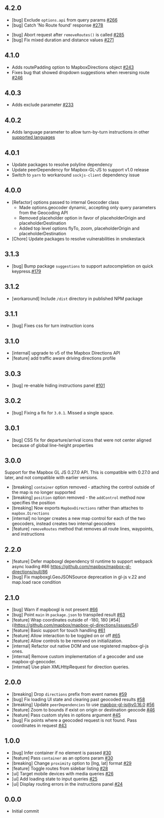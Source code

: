 ## 4.2.0

- [bug] Exclude `options.api` from query params [#266](https://github.com/mapbox/mapbox-gl-directions/pull/266)
- [bug] Catch 'No Route found' response [#278](https://github.com/mapbox/mapbox-gl-directions/pull/278)
* [bug] Abort request after `removeRoutes()` is called [#285](https://github.com/mapbox/mapbox-gl-directions/pull/285)
* [bug] Fix mixed duration and distance values [#271](https://github.com/mapbox/mapbox-gl-directions/pull/271)

## 4.1.0
- Adds routePadding option to MapboxDirections object [#243](https://github.com/mapbox/mapbox-gl-directions/pull/243)
- Fixes bug that showed dropdown suggestions when reversing route [#246](https://github.com/mapbox/mapbox-gl-directions/pull/246)

## 4.0.3
- Adds exclude parameter [#233](https://github.com/mapbox/mapbox-gl-directions/pull/233)

## 4.0.2
- Adds language parameter to allow turn-by-turn instructions in other [supported languages](https://docs.mapbox.com/api/navigation/#instructions-languages)

## 4.0.1
- Update packages to resolve polyline dependency
- Update peerDependency for Mapbox-GL-JS to support v1.0 release
- Switch to `yarn` to workaround `sockjs-client` dependency issue

## 4.0.0
- [Refactor] options passed to internal Geocoder class
  - Made options.geocoder dynamic, accepting only query parameters from the Geocoding API
  - Removed placeholder option in favor of placeholderOrigin and placeholderDestination
  - Added top level options flyTo, zoom, placeholderOrigin and placeholderDestination
- [Chore] Update packages to resolve vulnerabilities in smokestack

## 3.1.3
- [bug] Bump package `suggestions` to support autocompletion on quick keypress.[#179](https://github.com/mapbox/mapbox-gl-directions/pull/179)

## 3.1.2
- [workaround] Include `/dist` directory in published NPM package

## 3.1.1

- [bug] Fixes css for turn instruction icons

## 3.1.0

- [internal] upgrade to v5 of the Mapbox Directions API
- [feature] add traffic aware driving directions profile

## 3.0.3

- [bug] re-enable hiding instructions panel [#101](https://github.com/mapbox/mapbox-gl-directions/issues/101)

## 3.0.2

- [bug] Fixing a fix for `3.0.1`. Missed a single space.

## 3.0.1

- [bug] CSS fix for departure/arrival icons that were not center aligned because of global line-height properties

## 3.0.0

Support for the Mapbox GL JS 0.27.0 API. This is compatible with 0.27.0 and later, and not compatible with earlier versions.

- [breaking] `container` option removed - attaching the control outside of the map is no longer supported
- [breaking] `position` option removed - the `addControl` method now specifies the position
- [breaking] Now exports `MapboxDirections` rather than attaches to `mapbox.Directions`
- [internal] no longer creates a new map control for each of the two geocoders, instead creates two internal geocoders
- [feature] `removeRoutes` method that removes all route lines, waypoints, and instructions

## 2.2.0
- [feature] Defer mapboxgl dependency til runtime to support webpack async loading #86 https://github.com/mapbox/mapbox-gl-directions/pull/86
- [bug] Fix mapboxgl.GeoJSONSource deprecation in gl-js v.22 and map.load race condition

## 2.1.0

- [bug] Warn if mapboxgl is not present [#66](https://github.com/mapbox/mapbox-gl-directions/issues/66)
- [bug] Point `main` in `package.json` to transpiled result [#63](https://github.com/mapbox/mapbox-gl-directions/issues/63)
- [feature] Wrap coordinates outside of -180, 180 [#54]((https://github.com/mapbox/mapbox-gl-directions/issues/54)
- [feature] Basic support for touch handling [#61](https://github.com/mapbox/mapbox-gl-directions/issues/61)
- [feature] Allow interaction to be toggled on or off [#65](https://github.com/mapbox/mapbox-gl-directions/issues/65)
- [feature] Allow controls to be removed on initialization.
- [internal] Refactor out native DOM and use registered mapbox-gl-js ones.
- [internal] Remove custom implementation of a geocoder and use mapbox-gl-geocoder.
- [internal] Use plain XMLHttpRequest for direction queries.

## 2.0.0

- [breaking] Drop `directions` prefix from event names [#59](https://github.com/mapbox/mapbox-gl-directions/issues/59)
- [bug] Fix loading UI state and clearing past geocoded results [#58](https://github.com/mapbox/mapbox-gl-directions/pull/58)
- [breaking] Update `peerDependencies` to use mapbox-gl-js@v0.16.0 [#56](https://github.com/mapbox/mapbox-gl-directions/issues/56)
- [feature] Zoom to bounds if exist on origin or destination geocode [#46](https://github.com/mapbox/mapbox-gl-directions/issues/46)
- [feature] Pass custom styles in options argument [#45](https://github.com/mapbox/mapbox-gl-directions/issues/45)
- [bug] Fix points where a geocoded request is not found. Pass coordinates in request [#43](https://github.com/mapbox/mapbox-gl-directions/issues/43)

## 1.0.0

- [bug] Infer container if no element is passed [#30](https://github.com/mapbox/mapbox-gl-directions/issues/30)
- [feature] Pass `container` as an options param [#30](https://github.com/mapbox/mapbox-gl-directions/issues/30)
- [breaking] Change `proximity` option to [lng, lat] format [#29](https://github.com/mapbox/mapbox-gl-directions/issues/29)
- [feature] Toggle routes from sidebar listing [#28](https://github.com/mapbox/mapbox-gl-directions/issues/28)
- [ui] Target mobile devices with media queries [#26](https://github.com/mapbox/mapbox-gl-directions/issues/26)
- [ui] Add loading state to input queries [#25](https://github.com/mapbox/mapbox-gl-directions/issues/25)
- [ui] Display routing errors in the instructions panel [#24](https://github.com/mapbox/mapbox-gl-directions/issues/24)

## 0.0.0

- Initial commit
